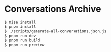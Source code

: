 # Conversations Archive

```sh
$ mise install
$ pnpm install
$ ./scripts/generate-all-conversations.json.js
$ pnpm run dev
$ pnpm run build
$ pnpm run preview
```
